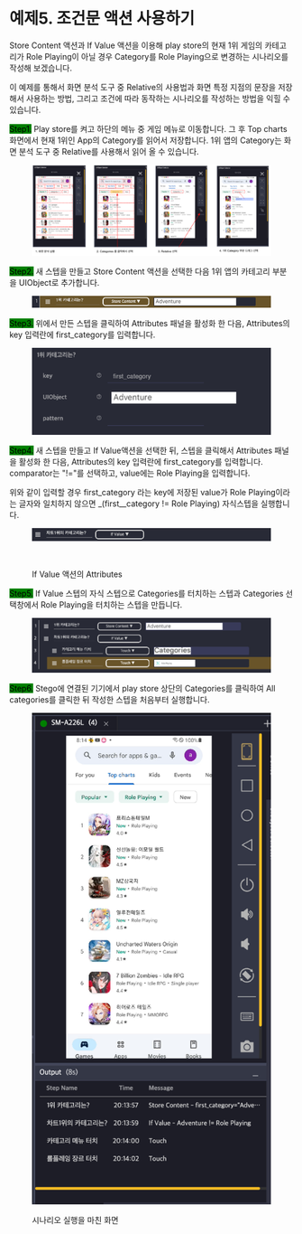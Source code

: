 # 예제5. 조건문 액션 사용하기

Store Content 액션과 If Value 액션을 이용해 play store의 현재 1위 게임의 카테고리가 Role Playing이 아닐 경우 Category를 Role Playing으로 변경하는 시나리오를 작성해 보겠습니다.

이 예제를 통해서 화면 분석 도구 중 Relative의 사용법과 화면 특정 지점의 문장을 저장해서 사용하는 방법, 그리고 조건에 따라 동작하는 시나리오를 작성하는 방법을 익힐 수 있습니다.

<mark style="background-color:green;">Step1.</mark> Play store를 켜고 하단의 메뉴 중 게임 메뉴로 이동합니다. 그 후 Top charts 화면에서 현재 1위인 App의 Category를 읽어서 저장합니다. 1위 앱의 Category는 화면 분석 도구 중 Relative를 사용해서 읽어 올 수 있습니다.

<figure><img src="../.gitbook/assets/image (150).png" alt=""><figcaption></figcaption></figure>

<mark style="background-color:green;">Step2.</mark> 새 스텝을 만들고 Store Content 액션을 선택한 다음 1위 앱의 카테고리 부분을 UIObject로 추가합니다.

<figure><img src="../.gitbook/assets/image (158).png" alt=""><figcaption></figcaption></figure>

<mark style="background-color:green;">Step3.</mark> 위에서 만든 스텝을 클릭하여 Attributes 패널을 활성화 한 다음, Attributes의 key 입력란에 first\_category를 입력합니다.&#x20;

<figure><img src="../.gitbook/assets/image (17).png" alt=""><figcaption></figcaption></figure>

<mark style="background-color:green;">Step4.</mark> 새 스텝을 만들고 If Value액션을 선택한 뒤, 스텝을 클릭해서 Attributes 패널을 활성화 한 다음, Attributes의 key 입력란에 first\_category를 입력합니다. comparator는 "!="를 선택하고, value에는 Role Playing을 입력합니다.

위와 같이 입력할 경우 first\_category 라는 key에 저장된 value가 Role Playing이라는 글자와 일치하지 않으면 _(first\__category != Role Playing) 자식스텝을 실행합니다.

<figure><img src="../.gitbook/assets/image (30).png" alt=""><figcaption></figcaption></figure>

<figure><img src="../.gitbook/assets/스크린샷 2022-09-26 오후 5.55.38.png" alt=""><figcaption><p>If Value 액션의 Attributes</p></figcaption></figure>



<mark style="background-color:green;">Step5.</mark> If Value 스텝의 자식 스텝으로 Categories를 터치하는 스텝과 Categories 선택창에서 Role Playing을 터치하는 스텝을 만듭니다.

<figure><img src="../.gitbook/assets/image (216).png" alt=""><figcaption></figcaption></figure>

<mark style="background-color:green;">Step6.</mark> Stego에 연결된 기기에서 play store 상단의 Categories를 클릭하여 All categories를 클릭한 뒤 작성한 스텝을 처음부터 실행합니다.

<figure><img src="../.gitbook/assets/image (2) (1).png" alt=""><figcaption><p>시나리오 실행을 마친 화면</p></figcaption></figure>
